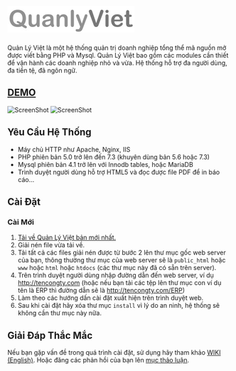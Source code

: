 ![Quản Lý Việt](./themes/default/images/quanlyviet.jpg  "Quản Lý Việt")
====================

Quản Lý Việt là một hệ thống quản trị doanh nghiệp tổng thể mã nguồn mở được viết bằng PHP và Mysql. Quản Lý Việt bao gồm các modules cần thiết để vận hành các doanh nghiệp nhỏ và vừa. Hệ thống hỗ trợ đa người dùng, đa tiền tệ, đã ngôn ngữ.
## [DEMO](http://demo.quanlyviet.com/)

![ScreenShot](https://a.fsdn.com/con/app/proj/notrinos-erp/screenshots/Untitled.png)
![ScreenShot](https://a.fsdn.com/con/app/proj/notrinos-erp/screenshots/gl_dashboard.png)

## Yêu Cầu Hệ Thống
- Máy chủ HTTP như Apache, Nginx, IIS
- PHP phiên bản 5.0 trở lên đến 7.3 (khuyên dùng bản 5.6 hoặc 7.3)
- Mysql phiên bản 4.1 trở lên với Innodb tables, hoặc MariaDB
- Trình duyệt người dùng hỗ trợ HTML5 và đọc được file PDF để in báo cáo...

## Cài Đặt
### Cài Mới
1. [Tải về Quản Lý Việt bản mới nhất.](https://gitlab.com/aodieu/quanlyviet/-/archive/master/quanlyviet-master.zip)
2. Giải nén file vừa tải về.
3. Tải tất cả các files giải nén được từ bước 2 lên thư mục gốc web server của bạn, thông thường thư mục của web server sẽ là `public_html` hoặc `www` hoặc `html` hoặc `htdocs` (các thư mục này đã có sẵn trên server).
4. Trên trình duyệt người dùng nhập đường dẫn đến web server, ví dụ http://tencongty.com (hoặc nếu bạn tải các tệp lên thư mục con ví dụ tên là ERP thì đường dẫn sẽ là http://tencongty.com/ERP)
5. Làm theo các hướng dấn cài đặt xuất hiện trên trình duyệt web.
6. Sau khi cài đặt hãy xóa thư mục `install` vì lý do an ninh, hệ thống sẽ không cần thư mục này nữa.

## Giải Đáp Thắc Mắc
Nếu bạn gặp vấn đề trong quá trình cài đặt, sử dụng hãy tham khảo [WIKI (English)](http://support.notrinos.com/ERP/index.php?n=Help.Help).
Hoặc đăng các phản hồi của bạn lên [mục thảo luận](https://github.com/aodieu/quanlyviet/discussions).